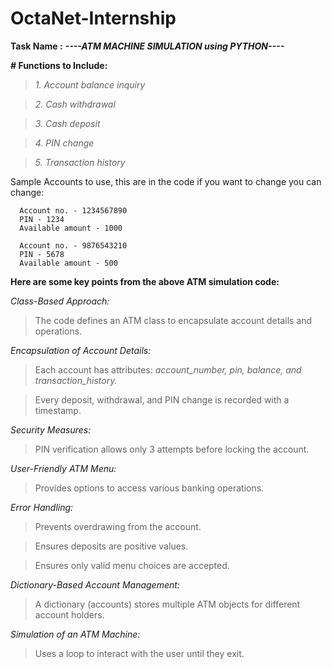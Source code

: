 # OctaNet-Internship



**Task Name :**
***----ATM MACHINE SIMULATION using PYTHON----***




**# Functions to Include:**

   >*1. Account balance inquiry* 
   
   >*2. Cash withdrawal*
   
   >*3. Cash deposit*    
   
   >*4. PIN change*
   
   >*5. Transaction history*

Sample Accounts to use, this are in the code if you want to change you can change:

      Account no. - 1234567890
      PIN - 1234 
      Available amount - 1000      
     
      Account no. - 9876543210
      PIN - 5678 
      Available amount - 500


**Here are some key points from the above ATM simulation code:**


*Class-Based Approach:*

> The code defines an ATM class to encapsulate account details and operations.

*Encapsulation of Account Details:*

> Each account has attributes: *account_number, pin, balance, and transaction_history.*

> Every deposit, withdrawal, and PIN change is recorded with a timestamp.


*Security Measures:*

> PIN verification allows only 3 attempts before locking the account.


*User-Friendly ATM Menu:*

> Provides options to access various banking operations.

*Error Handling:*

> Prevents overdrawing from the account.

> Ensures deposits are positive values.

> Ensures only valid menu choices are accepted.

*Dictionary-Based Account Management:*

> A dictionary (accounts) stores multiple ATM objects for different account holders.


*Simulation of an ATM Machine:*

> Uses a loop to interact with the user until they exit.



         
